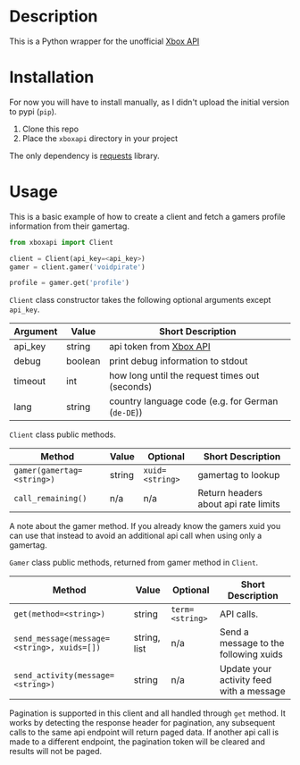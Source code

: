 # Description #

This is a Python wrapper for the unofficial [Xbox API](https://xboxapi.com)

# Installation #
For now you will have to install manually, as I didn't upload the initial version to pypi (`pip`).

1. Clone this repo
2. Place the `xboxapi` directory in your project

The only dependency is [requests](https://github.com/kennethreitz/requests) library.

# Usage #

This is a basic example of how to create a client and fetch a gamers profile information from their gamertag.

```python
from xboxapi import Client

client = Client(api_key=<api_key>)
gamer = client.gamer('voidpirate')

profile = gamer.get('profile')
```

`Client` class constructor takes the following optional arguments except `api_key`.

| Argument | Value | Short Description |
|---       |---    |---                |
| api_key        | string  | api token from [Xbox API](https://xboxapi.com)    |
| debug          | boolean | print debug information to stdout                 |
| timeout        | int     | how long until the request times out (seconds)    |
| lang           | string  | country language code (e.g. for German (`de-DE`)) |


`Client` class public methods.

| Method | Value | Optional | Short Description |
|---       |---    |---              |---       |
| `gamer(gamertag=<string>)`        | string  | `xuid=<string>` | gamertag to lookup |
| `call_remaining()` | n/a | n/a | Return headers about api rate limits |

A note about the gamer method. If you already know the gamers xuid you can use that instead to avoid an additional api call when using only a gamertag.

`Gamer` class public methods, returned from gamer method in `Client`.

| Method | Value | Optional | Short Description |
|---       |---    |---              |---       |
| `get(method=<string>)`        | string  | `term=<string>` | API calls. |
| `send_message(message=<string>, xuids=[])` | string, list | n/a | Send a message to the following xuids |
| `send_activity(message=<string>)` | string | n/a | Update your activity feed with a message |

Pagination is supported in this client and all handled through `get` method. It works by detecting the response header for pagination, any subsequent calls to the same api endpoint will return paged data. If another api call is made to a different endpoint, the pagination token will be cleared and results will not be paged.